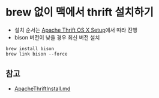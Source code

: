 # brew 없이 맥에서 thrift 설치하기

* 설치 순서는 [Apache Thrift OS X Setup](https://thrift.apache.org/docs/install/os_x)에서 따라 진행
* bison 버전이 낮을 경우 최신 버전 설치

``` shell
brew install bison
brew link bison --force
```


## 참고
* [ApacheThriftInstall.md](https://gist.github.com/amura2406/21310acfd5d4d8b8bcd176bccceb26d6)

